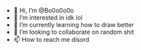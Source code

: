 - 👋 Hi, I’m @Bo0o0o0o
- 👀 I’m interested in idk lol
- 🌱 I’m currently learning how to draw better
- 💞️ I’m looking to collaborate on random shit
- 📫 How to reach me disord 

<!---
Bo0o0o0o/Bo0o0o0o is a ✨ special ✨ repository because its `README.md` (this file) appears on your GitHub profile.
You can click the Preview link to take a look at your changes.
--->
